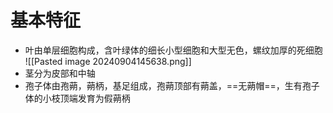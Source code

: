 # 基本特征
- 叶由单层细胞构成，含叶绿体的细长小型细胞和大型无色，螺纹加厚的死细胞
   ![[Pasted image 20240904145638.png]]
- 茎分为皮部和中轴
- 孢子体由孢蒴，蒴柄，基足组成，孢蒴顶部有蒴盖，==无蒴帽==，生有孢子体的小枝顶端发育为假蒴柄